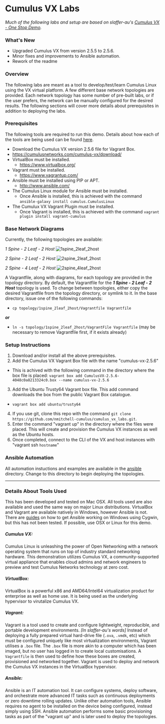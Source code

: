 # Cumulus VX Labs
*Much of the following labs and setup are based on slaffer-au's [Cumulus VX - One Stop Demo](https://github.com/slaffer-au/vx_vagrant_one_stop_demo).*

### What's New
  * Upgraded Cumulus VX from version 2.5.5 to 2.5.6.
  * Minor fixes and improvements to Ansible automation.
  * Rework of the readme

### Overview
The following labs are meant as a tool to develop/test/learn Cumulus Linux using the VX virtual platform. A few different base network topologies are provided. Each network topology has some number of pre-built labs, or if the user prefers, the network can be manually configured for the desired results. The following sections will cover more details about prerequisites in addition to deploying the labs.

### Prerequisites
The following tools are required to run this demo. Details about how each of the tools are being used can be found [here](https://github.com/nmitchell-cumulus/cumulus_vx_labs#details-about-tools-used).
  * Download the Cumulus VX version 2.5.6 file for Vagrant Box.
   * https://cumulusnetworks.com/cumulus-vx/download/
  * VirtualBox must be installed.
    * https://www.virtualbox.org/
  * Vagrant must be installed.
    * https://www.vagrantup.com/
  * Ansible must be installed using PIP or APT.
    * http://www.ansible.com/
  * The Cumulus Linux module for Ansible must be installed.
    * Once Ansible is installed, this is achieved with the command ```ansible-galaxy install cumulus.CumulusLinux```
  * The Cumulux VX Vagrant Plugin must be installed.
    * Once Vagrant is installed, this is achieved with the command ```vagrant plugin install vagrant-cumulus```

### Base Network Diagrams
Currently, the following topologies are available:

*1 Spine - 2 Leaf - 2 Host*
![1spine_2leaf_2host](https://github.com/nmitchell-cumulus/cumulus_vx_labs/blob/master/topology/1spine_2leaf_2host/topology.png)

*2 Spine - 2 Leaf - 2 Host*
![2spine_2leaf_2host](https://github.com/nmitchell-cumulus/cumulus_vx_labs/blob/master/topology/2spine_2leaf_2host/topology.png)

*2 Spine - 4 Leaf - 2 Host*
![2spine_4leaf_2host](https://github.com/nmitchell-cumulus/cumulus_vx_labs/blob/master/topology/2spine_4leaf_2host/topology.png)

A Vagrantfile, along with diagrams, for each topology are provided in the topology directory. By default, the Vagrantfile for the **_1 Spine - 2 Leaf - 2 Host_** topology is used. To change between topologies, either copy the desired Vagrantfile from the topology directory, or symlink to it. In the base directory, issue one of the following commands:
* ```cp topology/1spine_2leaf_2host/Vagrantfile Vagrantfile```

**_or_**
* ```ln -s topology/1spine_2leaf_2host/VagrantFile Vagrantfile``` (may be necessary to remove Vagrantfile first, if it exists already)

### Setup Instructions
  1. Download and/or install all the above prerequisites.
  2. Add the Cumulus VX Vagrant Box file with the name "cumulus-vx-2.5.6"
   * This is achived with the following command in the directory where the box file is placed:
    ``` vagrant box add CumulusVX-2.5.6-4048c0a8213324c0.box --name cumulus-vx-2.5.6 ```
  3. Add the Ubuntu Trusty64 Vagrant box file. This add command downloads the box from the public Vagrant Box catalogue.
   * ``` vagrant box add ubuntu/trusty64 ```
  4. If you use git, clone this repo with the command ```git clone https://github.com/nmitchell-cumulus/cumulus_vx_labs.git```.
  5. Enter the command "vagrant up" in the directory where the files were placed. This will create and provision the Cumulus VX instances as well as the Ubuntu hosts.
  6. Once completed, connect to the CLI of the VX and host instances with "vagrant ssh ```hostname```"

### Ansible Automation
All automation instuctions and examples are available in the [ansible](https://github.com/nmitchell-cumulus/cumulus_vx_labs/tree/master/ansible) directory. Change to this directory to begin deploying the topologies.

---

### Details About Tools Used
This has been developed and tested on Mac OSX. All tools used are also available and used the same way on major Linux distributions. VirtualBox and Vagrant are available natively in Windows, however Ansible is not. There are [guides](https://servercheck.in/blog/running-ansible-within-windows) on how to get Ansible working on Windows using Cygwin, but this has not been tested. If possible, use OSX or Linux for this demo.

##### Cumulus VX:
Cumulus Linux is unleashing the power of Open Networking with a network operating system that runs on top of industry standard networking hardware. This demonstration utilizes Cumulus VX, a community-supported virtual appliance that enables cloud admins and network engineers to preview and test Cumulus Networks technology at zero cost.

##### VirtualBox:
VirtualBox is a powerful x86 and AMD64/Intel64 virtualization product for enterprise as well as home use. It is being used as the underlying hypervisor to virutalize Cumulus VX.

##### Vagrant:
Vagrant is a tool used to create and configure lightweight, reproducible, and portable development environments. _[In slaffer-au's words]_ Instead of deploying a fully prepared virtual hard-drive file (```.ova```, ```.vmdk```, etc) which must be configured uniquely like most virtualization environments, Vagrant utilises a ```.box``` file. The ```.box``` file is more akin to a computer which has been imaged, but no user has logged in to create local customisations. A ```Vagrantfile``` is then used to define how these boxes are created, provisioned and networked together. Vagrant is used to deploy and network the Cumulus VX instances in the VirtualBox hypervisor.

##### Ansible:
Ansible is an IT automation tool. It can configure systems, deploy software, and orchestrate more advanced IT tasks such as continuous deployments or zero downtime rolling updates. Unlike other automation tools, Ansible requires no agent to be installed on the device being configured, instead simply using SSH. Ansible automation performs some basic provisioning tasks as part of the "vagrant up" and is later used to deploy the topologies.
